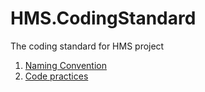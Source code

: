 # HMS.CodingStandard
The coding standard for HMS project

1. [Naming Convention](/CloudHMS/HMS.CodingStandard/tree/master/Naming%20Convention)
2. [Code practices](/CloudHMS/HMS.CodingStandard/tree/master/Coding%20practices)
